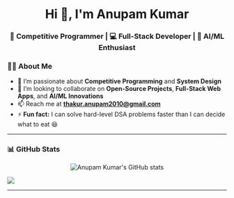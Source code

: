 <h1 align="center">Hi 👋, I'm Anupam Kumar</h1>
<h3 align="center">🚀 Competitive Programmer | 💻 Full-Stack Developer | 🧠 AI/ML Enthusiast</h3>

### 👨‍💻 About Me

- 👀 I’m passionate about **Competitive Programming** and **System Design**  
- 💞️ I’m looking to collaborate on **Open-Source Projects**, **Full-Stack Web Apps**, and **AI/ML Innovations**  
- 📫 Reach me at **thakur.anupam2010@gmail.com**  
- ⚡ **Fun fact:** I can solve hard-level DSA problems faster than I can decide what to eat 😆  

---

### 📊 GitHub Stats

<p align="center">
  <img src="https://github-readme-stats.vercel.app/api?username=AnupamKumar-1&show_icons=true&theme=radical" alt="Anupam Kumar's GitHub stats" />
</p>

<img src="https://github-readme-stats.vercel.app/api/top-langs/?username=AnupamKumar-1&layout=compact&theme=radical&hide=html,javascript,c++,css" />


---

<!---
AnupamKumar-1/AnupamKumar-1 is a ✨ special ✨ repository because its `README.md` (this file) appears on your GitHub profile.
You can click the Preview link to take a look at your changes.
--->
